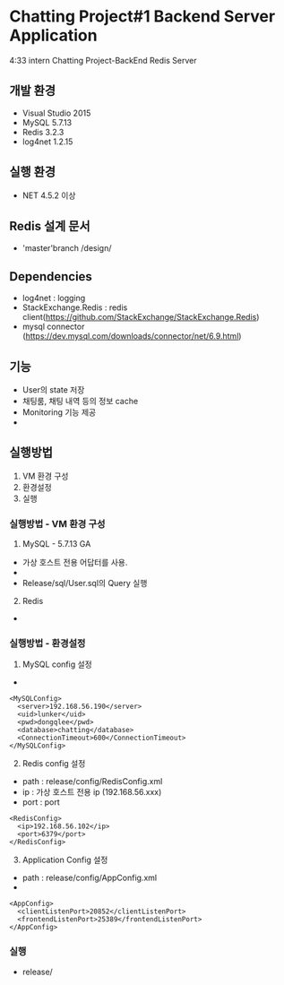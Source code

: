 # Chatting Project#1 Backend Server Application 

4:33 intern Chatting Project-BackEnd Redis Server

## 개발 환경 
- Visual Studio 2015
- MySQL 5.7.13
- Redis 3.2.3
- log4net 1.2.15

## 실행 환경
- NET 4.5.2 이상  

## Redis 설계 문서 
- 'master'branch /design/  

## Dependencies
- log4net : logging
- StackExchange.Redis : redis client(https://github.com/StackExchange/StackExchange.Redis)   
- mysql connector (https://dev.mysql.com/downloads/connector/net/6.9.html)  

## 기능
- User의 state 저장 
- 채팅룸, 채팅 내역 등의 정보 cache
- Monitoring 기능 제공 
- 

## 실행방법
1) VM 환경 구성  
2) 환경설정  
3) 실행  

### 실행방법 - VM 환경 구성
1) MySQL - 5.7.13 GA
- 가상 호스트 전용 어답터를 사용.    
- 
- Release/sql/User.sql의 Query 실행

2) Redis
- 

### 실행방법 - 환경설정 

1) MySQL config 설정
-  

```
<MySQLConfig>
  <server>192.168.56.190</server>
  <uid>lunker</uid>
  <pwd>dongqlee</pwd>
  <database>chatting</database>
  <ConnectionTimeout>600</ConnectionTimeout>
</MySQLConfig>
```


2) Redis config 설정
- path : release/config/RedisConfig.xml    
- ip : 가상 호스트 전용 ip (192.168.56.xxx) 
- port : port

```
<RedisConfig>
  <ip>192.168.56.102</ip>
  <port>6379</port>
</RedisConfig>
```


3) Application Config 설정
- path : release/config/AppConfig.xml  
- 
```
<AppConfig>
  <clientListenPort>20852</clientListenPort>
  <frontendListenPort>25389</frontendListenPort>
</AppConfig>
```


### 실행 
- release/
